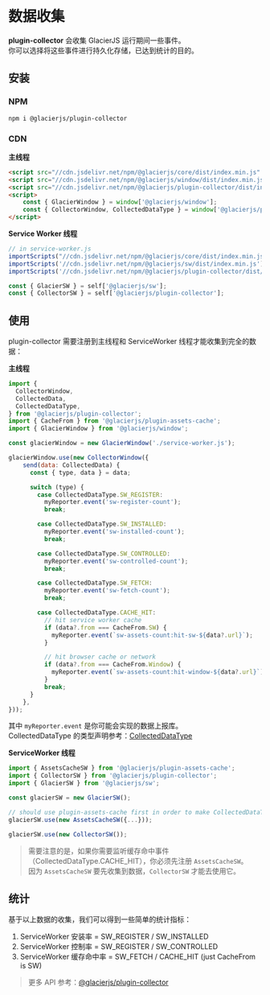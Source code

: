 # 数据收集

**plugin-collector** 会收集 GlacierJS 运行期间一些事件。    
你可以选择将这些事件进行持久化存储，已达到统计的目的。

## 安装

### NPM

```shell
npm i @glacierjs/plugin-collector
```

### CDN

**主线程**

```html
<script src="//cdn.jsdelivr.net/npm/@glacierjs/core/dist/index.min.js" ></script>
<script src="//cdn.jsdelivr.net/npm/@glacierjs/window/dist/index.min.js" ></script>
<script src="//cdn.jsdelivr.net/npm/@glacierjs/plugin-collector/dist/index.min.js" ></script>
<script>
    const { GlacierWindow } = window['@glacierjs/window'];
    const { CollectorWindow, CollectedDataType } = window['@glacierjs/plugin-collector'];
</script>
```

**Service Worker 线程**

```javascript
// in service-worker.js
importScripts("//cdn.jsdelivr.net/npm/@glacierjs/core/dist/index.min.js");
importScripts('//cdn.jsdelivr.net/npm/@glacierjs/sw/dist/index.min.js');
importScripts('//cdn.jsdelivr.net/npm/@glacierjs/plugin-collector/dist/index.min.js');

const { GlacierSW } = self['@glacierjs/sw'];
const { CollectorSW } = self['@glacierjs/plugin-collector'];
```

## 使用

plugin-collector 需要注册到主线程和 ServiceWorker 线程才能收集到完全的数据：

**主线程**

```javascript
import {
  CollectorWindow,
  CollectedData,
  CollectedDataType,
} from '@glacierjs/plugin-collector';
import { CacheFrom } from '@glacierjs/plugin-assets-cache';
import { GlacierWindow } from '@glacierjs/window';

const glacierWindow = new GlacierWindow('./service-worker.js');

glacierWindow.use(new CollectorWindow({
    send(data: CollectedData) {
      const { type, data } = data;

      switch (type) {
        case CollectedDataType.SW_REGISTER:
          myReporter.event('sw-register-count');
          break;

        case CollectedDataType.SW_INSTALLED:
          myReporter.event('sw-installed-count');
          break;

        case CollectedDataType.SW_CONTROLLED:
          myReporter.event('sw-controlled-count');
          break;

        case CollectedDataType.SW_FETCH:
          myReporter.event('sw-fetch-count');
          break;

        case CollectedDataType.CACHE_HIT:
          // hit service worker cache
          if (data?.from === CacheFrom.SW) {
            myReporter.event(`sw-assets-count:hit-sw-${data?.url}`);
          }

          // hit browser cache or network
          if (data?.from === CacheFrom.Window) {
            myReporter.event(`sw-assets-count:hit-window-${data?.url}`);
          }
          break;
      }
    },
}));
```

其中 `myReporter.event` 是你可能会实现的数据上报库。    
CollectedDataType 的类型声明参考：[CollectedDataType](https://jerryc8080.github.io/GlacierJS/api/enums/plugin_collector_src.CollectedDataType.html)

**ServiceWorker 线程**

```javascript
import { AssetsCacheSW } from '@glacierjs/plugin-assets-cache';
import { CollectorSW } from '@glacierjs/plugin-collector';
import { GlacierSW } from '@glacierjs/sw';

const glacierSW = new GlacierSW();

// should use plugin-assets-cache first in order to make CollectedDataType.CACHE_HIT work.
glacierSW.use(new AssetsCacheSW({...}));

glacierSW.use(new CollectorSW());
```

> 需要注意的是，如果你需要监听缓存命中事件（CollectedDataType.CACHE_HIT），你必须先注册 `AssetsCacheSW`。    
因为 `AssetsCacheSW` 要先收集到数据，`CollectorSW` 才能去使用它。

## 统计

基于以上数据的收集，我们可以得到一些简单的统计指标：

1. ServiceWorker 安装率 = SW_REGISTER / SW_INSTALLED
2. ServiceWorker 控制率 = SW_REGISTER / SW_CONTROLLED
3. ServiceWorker 缓存命中率 = SW_FETCH / CACHE_HIT (just CacheFrom is SW)

> 更多 API 参考：[@glacierjs/plugin-collector](https://jerryc8080.github.io/GlacierJS/api/modules/plugin_collector_src.html)
